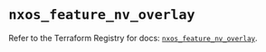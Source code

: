 # `nxos_feature_nv_overlay`

Refer to the Terraform Registry for docs: [`nxos_feature_nv_overlay`](https://registry.terraform.io/providers/ciscodevnet/nxos/0.5.10/docs/resources/feature_nv_overlay).
